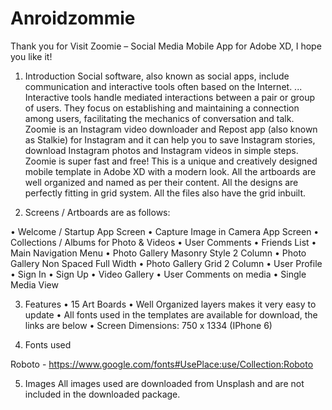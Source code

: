 # Anroidzommie
Thank you for Visit Zoomie – Social Media Mobile App for Adobe XD, I
hope you like it!


1. Introduction
Social software, also known as social apps, include communication and interactive tools often based on the Internet. ... Interactive tools handle mediated interactions between a pair or group of users. They focus on establishing and maintaining a connection among users, facilitating the mechanics of conversation and talk.
Zoomie is an Instagram video downloader and Repost app (also known as Stalkie) for Instagram and it can help you to save Instagram stories, download Instagram photos and Instagram videos in simple steps. Zoomie is super fast and free!
This is a unique and creatively designed mobile template in Adobe XD with a modern look. All the artboards are well organized and named as per their content.
All the designs are perfectly fitting in grid system. All the files also have the grid inbuilt.


2. Screens / Artboards are as follows:

•		Welcome / Startup App Screen
•		Capture Image in Camera App Screen
•		Collections / Albums for Photo & Videos
•		User Comments
•		Friends List
•		Main Navigation Menu
•		Photo Gallery Masonry Style 2 Column
•		Photo Gallery Non Spaced Full Width
•		Photo Gallery Grid 2 Column
•		User Profile
•		Sign In
•		Sign Up
•		Video Gallery
•		User Comments on media
•		Single Media View

3. Features
•		15 Art Boards
•		Well Organized layers makes it very easy to update
•		All fonts used in the templates are available for download, the links are below
•		Screen Dimensions: 750 x 1334 (IPhone 6)

4. Fonts used

Roboto - https://www.google.com/fonts#UsePlace:use/Collection:Roboto

5. Images
All images used are downloaded from Unsplash and are not included in the downloaded package.

